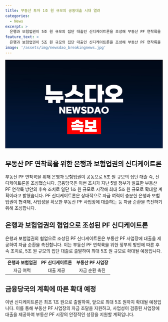 ```yaml
---
title: 부동산 투자 1조 원 규모의 공동대출 시대 열려
categories:
  - News
excerpt: >
  은행과 보험업권이 5조 원 규모의 집단 대출인 신디케이트론을 조성해 부동산 PF 연착륙을 이끌 예정입니다. 이는 정부의 부동산 PF 연착륙 방안에 이어진 후속 조치로, 최대 5조 원까지 확대될 예정입니다. PF 신디케이트론은 자금 여력이 있는 은행과 보험업권이 협력하여 부동산 PF 사업에 대출하고, 자금 순환을 촉진하는데 활용될 것으로 보입니다. (150자)
feature_text: >
  은행과 보험업권이 5조 원 규모의 집단 대출인 신디케이트론을 조성해 부동산 PF 연착륙을 이끌 예정입니다. 이는 정부의 부동산 PF 연착륙 방안에 이어진 후속 조치로, 최대 5조 원까지 확대될 예정입니다. PF 신디케이트론은 자금 여력이 있는 은행과 보험업권이 협력하여 부동산 PF 사업에 대출하고, 자금 순환을 촉진하는데 활용될 것으로 보입니다. (150자)
image: '/assets/img/newsdao_breakingnews.jpg'
---
```


<p><img src="/assets/img/newsdao_breakingnews.jpg" alt="koreaapp 속보" /></p>

<h2 data-ke-size="size26">부동산 PF 연착륙을 위한 은행과 보험업권의 신디케이트론</h2>

<p data-ke-size="size16">부동산 PF 연착륙을 위해 은행과 보험업권이 공동으로 5조 원 규모의 집단 대출 즉, 신디케이트론을 조성했습니다. 금융당국은 이번 조치가 지난 5월 정부가 발표한 부동산 PF 연착륙 방안의 후속 조치로 일단 1조 원 규모로 시작해 최대 5조 원 규모로 확대할 계획이라고 밝혔습니다. PF 신디케이트론은 상대적으로 자금 여력이 충분한 은행과 보험업권이 협력해, 사업성을 확보한 부동산 PF 사업장에 대출하는 등 자금 순환을 촉진하기 위해 조성합니다.</p>

<h2 data-ke-size="size26">은행과 보험업권의 협업으로 조성된 PF 신디케이트론</h2>

<p data-ke-size="size16">은행과 보험업권의 협업으로 조성된 PF 신디케이트론은 부동산 PF 사업장에 대출을 제공하여 자금 순환을 촉진합니다. 이는 부동산 PF 연착륙을 위한 정부의 방안에 따른 후속 조치로, 5조 원 규모의 집단 대출로 출발하여 최대 5조 원 규모로 확대될 예정입니다.</p>

<table  class="type07" style="width: 100%;">
    <tbody>
        <tr>
            <td style="text-align: center; height: 17px;"><b>은행과 보험업권</b></td>
            <td style="text-align: center; height: 17px;"><b>PF 신디케이트론</b></td>
            <td style="text-align: center; height: 17px;"><b>부동산 PF 사업장</b></td>
        </tr>
        <tr>
            <td style="text-align: center;">자금 여력</td>
            <td style="text-align: center;">대출 제공</td>
            <td style="text-align: center;">자금 순환 촉진</td>
        </tr>
    </tbody>
</table>

<h2 data-ke-size="size26">금융당국의 계획에 따른 확대 예정</h2>

<p data-ke-size="size16">이번 신디케이트론은 최초 1조 원으로 출발하여, 앞으로 최대 5조 원까지 확대될 예정입니다. 이를 통해 부동산 PF 사업장의 자금 조달을 지원하고, 사업성이 검증된 사업장에 대출을 제공하여 부동산 PF 시장의 안정적인 성장을 지원할 계획입니다.</p>

